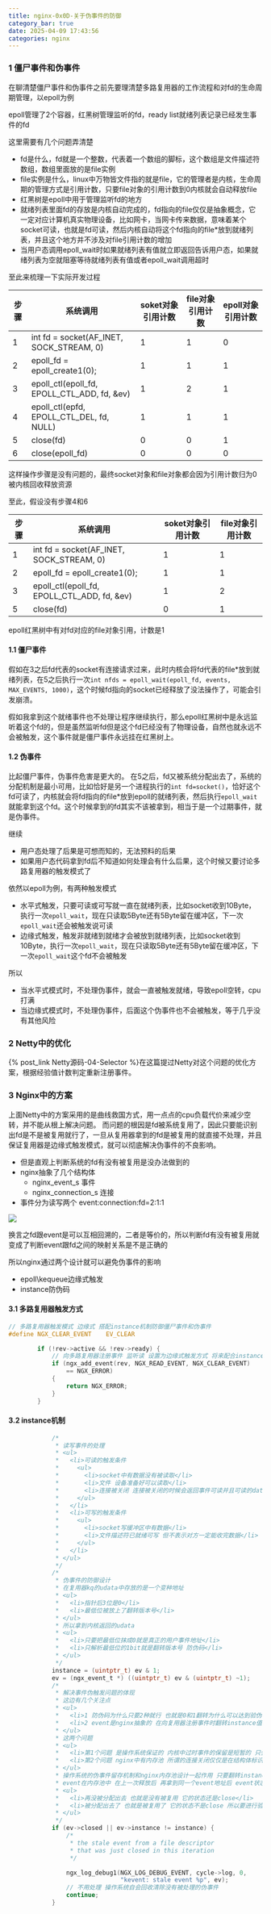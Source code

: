 ```yaml
---
title: nginx-0x0D-关于伪事件的防御
category_bar: true
date: 2025-04-09 17:43:56
categories: nginx
---
```


### 1 僵尸事件和伪事件

在聊清楚僵尸事件和伪事件之前先要理清楚多路复用器的工作流程和对fd的生命周期管理，以epoll为例

epoll管理了2个容器，红黑树管理监听的fd，ready list就绪列表记录已经发生事件的fd

这里需要有几个问题弄清楚

- fd是什么，fd就是一个整数，代表着一个数组的脚标，这个数组是文件描述符数组，数组里面放的是file实例
- file实例是什么，linux中万物皆文件指的就是file，它的管理者是内核，生命周期的管理方式是引用计数，只要file对象的引用计数到0内核就会自动释放file
- 红黑树是epoll中用于管理监听fd的地方
- 就绪列表里面fd的存放是内核自动完成的，fd指向的file仅仅是抽象概念，它一定对应计算机真实物理设备，比如网卡，当网卡传来数据，意味着某个socket可读，也就是fd可读，然后内核自动将这个fd指向的file*放到就绪列表，并且这个地方并不涉及对file引用计数的增加
- 当用户态调用epoll_wait时如果就绪列表有值就立即返回告诉用户态，如果就绪列表为空就阻塞等待就绪列表有值或者epoll_wait调用超时

至此来梳理一下实际开发过程

| 步骤 | 系统调用                                    | soket对象引用计数 | file对象引用计数 | epoll对象引用计数 |
| ---- | ------------------------------------------- | ----------------- | ---------------- | ----------------- |
| 1    | int fd = socket(AF_INET, SOCK_STREAM, 0)    | 1                 | 1                | 0                 |
| 2    | epoll_fd = epoll_create1(0);                | 1                 | 1                | 1                 |
| 3    | epoll_ctl(epoll_fd, EPOLL_CTL_ADD, fd, &ev) | 1                 | 2                | 1                 |
| 4    | epoll_ctl(epfd, EPOLL_CTL_DEL, fd, NULL)    | 1                 | 1                | 1                 |
| 5    | close(fd)                                   | 0                 | 0                | 1                 |
| 6    | close(epoll_fd)                             | 0                 | 0                | 0                 |

这样操作步骤是没有问题的，最终socket对象和file对象都会因为引用计数归为0被内核回收释放资源

至此，假设没有步骤4和6

| 步骤 | 系统调用                                    | soket对象引用计数 | file对象引用计数 |
| ---- | ------------------------------------------- | ----------------- | ---------------- |
| 1    | int fd = socket(AF_INET, SOCK_STREAM, 0)    | 1                 | 1                |
| 2    | epoll_fd = epoll_create1(0);                | 1                 | 1                |
| 3    | epoll_ctl(epoll_fd, EPOLL_CTL_ADD, fd, &ev) | 1                 | 2                |
| 5    | close(fd)                                   | 0                 | 1                |

epoll红黑树中有对fd对应的file对象引用，计数是1

#### 1.1 僵尸事件

假如在3之后fd代表的socket有连接请求过来，此时内核会将fd代表的file*放到就绪列表，在5之后执行一次`int nfds = epoll_wait(epoll_fd, events, MAX_EVENTS, 1000)`，这个时候fd指向的socket已经释放了没法操作了，可能会引发崩溃。

假如我拿到这个就绪事件也不处理让程序继续执行，那么epoll红黑树中是永远监听着这个fd的，但是虽然监听fd但是这个fd已经没有了物理设备，自然也就永远不会被触发，这个事件就是僵尸事件永远挂在红黑树上。


#### 1.2 伪事件

比起僵尸事件，伪事件危害是更大的。
在5之后，fd又被系统分配出去了，系统的分配机制是最小可用，比如恰好是另一个进程执行的`int fd=socket()`，恰好这个fd可读了，内核就会将fd指向的file*放到epoll的就绪列表，然后执行`epoll_wait`就能拿到这个fd。这个时候拿到的fd其实不该被拿到，相当于是一个过期事件，就是伪事件。

继续
- 用户态处理了后果是可想而知的，无法预料的后果
- 如果用户态代码拿到fd后不知道如何处理会有什么后果，这个时候又要讨论多路复用器的触发模式了

依然以epoll为例，有两种触发模式
- 水平式触发，只要可读或可写就一直在就绪列表，比如socket收到10Byte，执行一次`epoll_wait`，现在只读取5Byte还有5Byte留在缓冲区，下一次`epoll_wait`还会被触发说可读
- 边缘式触发，触发非就绪到就绪才会被放到就绪列表，比如socket收到10Byte，执行一次`epoll_wait`，现在只读取5Byte还有5Byte留在缓冲区，下一次`epoll_wait`这个fd不会被触发

所以
- 当水平式模式时，不处理伪事件，就会一直被触发就绪，导致epoll空转，cpu打满
- 当边缘式模式时，不处理伪事件，后面这个伪事件也不会被触发，等于几乎没有其他风险

### 2 Netty中的优化
{% post_link Netty源码-04-Selector %}在这篇提过Netty对这个问题的优化方案，根据经验值计数判定重新注册事件。

### 3 Nginx中的方案
上面Netty中的方案采用的是曲线救国方式，用一点点的cpu负载代价来减少空转，并不能从根上解决问题。
而问题的根因是fd被系统复用了，因此只要能识别出fd是不是被复用就行了，一旦从复用器拿到的fd是被复用的就直接不处理，并且保证复用器是边缘式触发模式，就可以彻底解决伪事件的不良影响。

- 但是直观上判断系统的fd有没有被复用是没办法做到的
- nginx抽象了几个结构体
  - nginx_event_s 事件
  - nginx_connection_s 连接
- 事件分为读写两个 event:connection:fd=2:1:1

![](./nginx-0x0D-关于伪事件的防御/1744264828.png)

换言之fd跟event是可以互相回溯的，二者是等价的，所以判断fd有没有被复用就变成了判断event跟fd之间的映射关系是不是正确的

所以nginx通过两个设计就可以避免伪事件的影响
- epoll\kequeue边缘式触发
- instance防伪码

#### 3.1 多路复用器触发方式

```c
// 多路复用器触发模式 边缘式 搭配instance机制防御僵尸事件和伪事件
#define NGX_CLEAR_EVENT    EV_CLEAR
```

```c
        if (!rev->active && !rev->ready) {
            // 向多路复用器注册事件 监听读 设置为边缘式触发方式 将来配合instance机制防御僵尸事件和伪事件
            if (ngx_add_event(rev, NGX_READ_EVENT, NGX_CLEAR_EVENT)
                == NGX_ERROR)
            {
                return NGX_ERROR;
            }
        }
```

#### 3.2 instance机制
```c
            /*
             * 读写事件的处理
             * <ul>
             *   <li>可读的触发条件
             *     <ul>
             *       <li>socket中有数据没有被读取</li>
             *       <li>文件 设备准备好可以读取</li>
             *       <li>连接被关闭 连接被关闭的时候会返回事件可读并且可读的data长度是0</li>
             *     </ul>
             *   </li>
             *   <li>可写的触发条件
             *     <ul>
             *       <li>socket写缓冲区中有数据</li>
             *       <li>文件描述符已就绪可写 但不表示对方一定能收完数据</li>
             *     </ul>
             *   </li>
             * </ul>
             */
            /*
             * 伪事件的防御设计
             * 在复用器kq的udata中存放的是一个变种地址
             * <ul>
             *   <li>指针后3位是0</li>
             *   <li>最低位被放上了翻转版本号</li>
             * </ul>
             * 所以拿到内核返回的udata
             * <ul>
             *   <li>只要把最低位抹成0就是真正的用户事件地址</li>
             *   <li>只解析最低位的1bit就是翻转版本号 防伪码</li>
             * </ul>
             */
            instance = (uintptr_t) ev & 1;
            ev = (ngx_event_t *) ((uintptr_t) ev & (uintptr_t) ~1);
            /*
             * 解决事件伪触发问题的体现
             * 这边有几个关注点
             * <ul>
             *   <li>1 防伪码为什么只要2种就行 也就是0和1翻转为什么可以达到验伪事件效果 为什么不需要考虑更久之前的连接</li>
             *   <li>2 event是nginx抽象的 在向复用器注册事件时翻转instance值 所谓反转就是上次是0这次就是1 上次是1这次就是0 所以nginx是怎么知道event上一次的instance值是多少的</li>
             * </ul>
             * 这两个问题
             * <ul>
             *   <li>第1个问题 是操作系统保证的 内核中过时事件的保留是短暂的 只会保留一次触发后没被消费掉的伪事件 之后会被清理或覆盖 也就是伪事件根本不会出现更早的连接 最多只有上一次的连接 所以nginx要做的事情就是不要把伪事件注册回复用器就行 识别出伪事件什么也不用做</li>
             *   <li>第2个问题 nginx中有内存池 所谓的连接关闭仅仅是在结构体标识位打上关闭标识然后把内存还给内存池 并没有真正把内存free给操作系统 所以下一次分配到的event地址里面就是上一次遗留的instance值</li>
             * </ul>
             * 操作系统的伪事件留存机制和nginx内存池设计一起作用 只要翻转instance就足够保证防御伪事件
             * event在内存池中 在上一次释放后 再拿到同一个event地址后 event状态无非就两种
             * <ul>
             *   <li>再没被分配出去 也就是没有被复用 它的状态还是close</li>
             *   <li>被分配出去了 也就是被复用了 它的状态不是close 所以要进行验证 看看是不是过期了 也就是伪事件</li>
             * </ul>
             */
            if (ev->closed || ev->instance != instance) {
                /*
                 * the stale event from a file descriptor
                 * that was just closed in this iteration
                 */

                ngx_log_debug1(NGX_LOG_DEBUG_EVENT, cycle->log, 0,
                               "kevent: stale event %p", ev);
                // 不用处理 操作系统自会回收清除没有被处理的伪事件
                continue;
            }
```